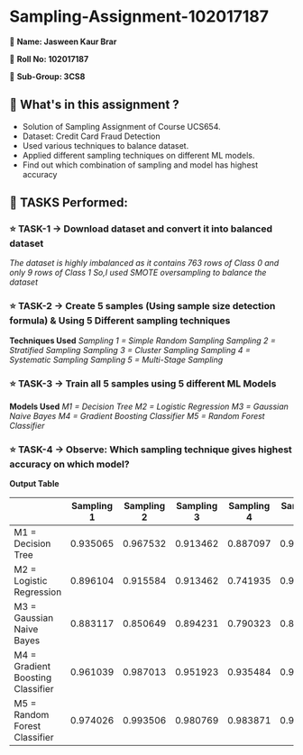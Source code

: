 # Sampling-Assignment-102017187

🌸 **Name: Jasween Kaur Brar**

🌸 **Roll No: 102017187**

🌸 **Sub-Group: 3CS8**

## 💠 What's in this assignment ?
* Solution of Sampling Assignment of Course UCS654.
* Dataset: Credit Card Fraud Detection
* Used various techniques to balance dataset. 
* Applied different sampling techniques on different ML models.
* Find out which combination of sampling and model has highest accuracy

## 💠 TASKS Performed:

### ⭐ TASK-1 -> Download dataset and convert it into balanced dataset
  *The dataset is highly imbalanced as it contains 763 rows of Class 0 and only 9 rows of Class 1*
  *So,I used SMOTE oversampling to balance the dataset*
 
### ⭐ TASK-2 -> Create 5 samples (Using sample size detection formula) & Using 5 Different sampling techniques
  **Techniques Used**
    *Sampling 1 = Simple Random Sampling*
    *Sampling 2 = Stratified Sampling*
    *Sampling 3 = Cluster Sampling*
    *Sampling 4 = Systematic Sampling*
    *Sampling 5 = Multi-Stage Sampling*

### ⭐ TASK-3 -> Train all 5 samples using 5 different ML Models
  **Models Used**
    *M1 = Decision Tree*
    *M2 = Logistic Regression*
    *M3 = Gaussian Naive Bayes*
    *M4 = Gradient Boosting Classifier*
    *M5 = Random Forest Classifier*

### ⭐ TASK-4 -> Observe: Which sampling technique gives highest accuracy on which model?
  **Output Table**

  |  | Sampling 1 | Sampling 2 | Sampling 3 | Sampling 4 | Sampling 5 |
  | --- | --- | --- | --- | --- | --- |
  | M1 = Decision Tree | 0.935065 | 0.967532 | 0.913462 | 0.887097 | 0.961039 |
  | M2 = Logistic Regression | 0.896104 | 0.915584 | 0.913462 | 0.741935 | 0.974026 |
  | M3 = Gaussian Naive Bayes | 0.883117 | 0.850649 | 0.894231 | 0.790323 | 0.818182 |
  | M4 = Gradient Boosting Classifier | 0.961039 | 0.987013 | 0.951923 | 0.935484 | 0.974026 |
  | M5 = Random Forest Classifier | 0.974026 | 0.993506 | 0.980769 | 0.983871 | 0.987013 |



  
 
 
